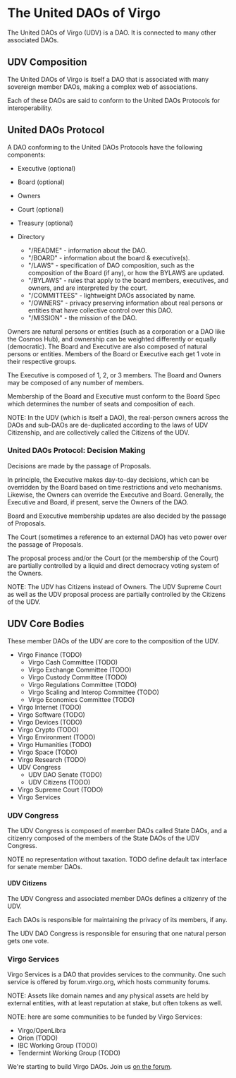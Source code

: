 # The United DAOs of Virgo

The United DAOs of Virgo (UDV) is a DAO. It is connected to many other associated DAOs.

## UDV Composition

The United DAOs of Virgo is itself a DAO that is associated with many sovereign
member DAOs, making a complex web of associations.

Each of these DAOs are said to conform to the United DAOs Protocols for
interoperability.

## United DAOs Protocol

A DAO conforming to the United DAOs Protocols have the following components:

- Executive (optional)
- Board (optional)
- Owners
- Court (optional)
- Treasury (optional)
- Directory

  - "/README" - information about the DAO.
  - "/BOARD" - information about the board & executive(s).
  - "/LAWS" - specification of DAO composition, such as the composition of the Board (if any), or how the BYLAWS are updated.
  - "/BYLAWS" - rules that apply to the board members, executives, and owners, and are interpreted by the court.
  - "/COMMITTEES" - lightweight DAOs associated by name.
  - "/OWNERS" - privacy preserving information about real persons or entities that have collective control over this DAO.
  - "/MISSION" - the mission of the DAO.

Owners are natural persons or entities (such as a corporation or a DAO like the
Cosmos Hub), and ownership can be weighted differently or equally (democratic).
The Board and Executive are also composed of natural persons or entities.
Members of the Board or Executive each get 1 vote in their respective groups.

The Executive is composed of 1, 2, or 3 members. The Board and Owners may be
composed of any number of members.

Membership of the Board and Executive must conform to the Board Spec which
determines the number of seats and composition of each.

NOTE: In the UDV (which is itself a DAO), the real-person owners across the
DAOs and sub-DAOs are de-duplicated according to the laws of UDV Citizenship,
and are collectively called the Citizens of the UDV.

### United DAOs Protocol: Decision Making

Decisions are made by the passage of Proposals.

In principle, the Executive makes day-to-day decisions, which can be overridden
by the Board based on time restrictions and veto mechanisms. Likewise, the Owners
can override the Executive and Board. Generally, the Executive and Board,
if present, serve the Owners of the DAO.

Board and Executive membership updates are also decided by the passage of Proposals.

The Court (sometimes a reference to an external DAO) has veto power over the
passage of Proposals.

The proposal process and/or the Court (or the membership of the Court)
are partially controlled by a liquid and direct democracy voting system of
the Owners.

NOTE: The UDV has Citizens instead of Owners. The UDV Supreme Court as well as
the UDV proposal process are partially controlled by the Citizens of the UDV.

## UDV Core Bodies

These member DAOs of the UDV are core to the composition of the UDV.

- Virgo Finance (TODO)
  - Virgo Cash Committee (TODO)
  - Virgo Exchange Committee (TODO)
  - Virgo Custody Committee (TODO)
  - Virgo Regulations Committee (TODO)
  - Virgo Scaling and Interop Committee (TODO)
  - Virgo Economics Committee (TODO)
- Virgo Internet (TODO)
- Virgo Software (TODO)
- Virgo Devices (TODO)
- Virgo Crypto (TODO)
- Virgo Environment (TODO)
- Virgo Humanities (TODO)
- Virgo Space (TODO)
- Virgo Research (TODO)
- UDV Congress
  - UDV DAO Senate (TODO)
  - UDV Citizens (TODO)
- Virgo Supreme Court (TODO)
- Virgo Services

### UDV Congress

The UDV Congress is composed of member DAOs called State DAOs, and a citizenry
composed of the members of the State DAOs of the UDV Congress.

NOTE no representation without taxation.
TODO define default tax interface for senate member DAOs.

#### UDV Citizens

The UDV Congress and associated member DAOs defines a citizenry of the UDV.

Each DAOs is responsible for maintaining the privacy of its members, if any.

The UDV DAO Congress is responsible for ensuring that one natural person gets one
vote.

### Virgo Services

Virgo Services is a DAO that provides services to the community. One such
service is offered by forum.virgo.org, which hosts community forums.

NOTE: Assets like domain names and any physical assets are held by external
entities, with at least reputation at stake, but often tokens as well.

NOTE: here are some communities to be funded by Virgo Services:

- Virgo/OpenLibra
- Orion (TODO)
- IBC Working Group (TODO)
- Tendermint Working Group (TODO)

We're starting to build Virgo DAOs. Join us [on the forum](https://forum.virgo.org).
